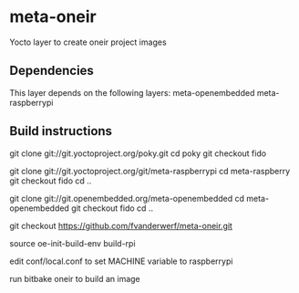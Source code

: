 meta-oneir
==========

Yocto layer to create oneir project images

Dependencies
------------

This layer depends on the following layers:
meta-openembedded
meta-raspberrypi

Build instructions
------------------

git clone git://git.yoctoproject.org/poky.git
cd poky
git checkout fido

git clone git://git.yoctoproject.org/git/meta-raspberrypi
cd meta-raspberry
git checkout fido
cd ..

git clone git://git.openembedded.org/meta-openembedded
cd meta-openembedded
git checkout fido
cd ..

git checkout https://github.com/fvanderwerf/meta-oneir.git

source oe-init-build-env build-rpi

edit conf/local.conf to set MACHINE variable to raspberrypi

run bitbake oneir to build an image

